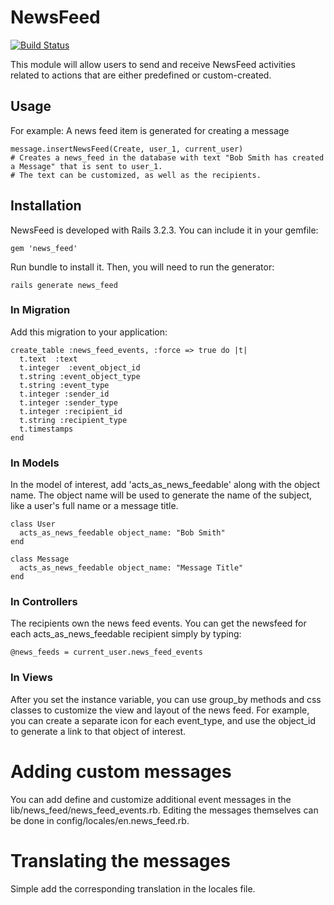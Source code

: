 # NewsFeed

[![Build Status](https://secure.travis-ci.org/dleung/NewsFeed.png)](http://travis-ci.org/dleung/NewsFeed)

This module will allow users to send and receive NewsFeed activities related to actions that are either predefined or custom-created.

## Usage
For example:  A news feed item is generated for creating a message
```
message.insertNewsFeed(Create, user_1, current_user)
# Creates a news_feed in the database with text "Bob Smith has created a Message" that is sent to user_1.  
# The text can be customized, as well as the recipients.
```

## Installation

NewsFeed is developed with Rails 3.2.3.  You can include it in your gemfile:
```
gem 'news_feed'
```

Run bundle to install it.  Then, you will need to run the generator:

```console
rails generate news_feed
```

### In Migration

Add this migration to your application:

```
create_table :news_feed_events, :force => true do |t|
  t.text  :text
  t.integer  :event_object_id
  t.string :event_object_type
  t.string :event_type
  t.integer :sender_id
  t.integer :sender_type
  t.integer :recipient_id
  t.string :recipient_type
  t.timestamps
end
```


### In Models
In the model of interest, add 'acts_as_news_feedable' along with the object name.  The object name will be used to generate the name of the subject, like a user's full name or a message title.

```
class User
  acts_as_news_feedable object_name: "Bob Smith"
end

class Message
  acts_as_news_feedable object_name: "Message Title"
end
```

### In Controllers
The recipients own the news feed events.  You can get the newsfeed for each acts_as_news_feedable recipient simply by typing:  
```
@news_feeds = current_user.news_feed_events
```

### In Views
After you set the instance variable, you can use group_by methods and css classes to customize the view and layout of the news feed.  For example, you can create a separate icon for each event_type, and use the object_id to generate a link to that object of interest.

# Adding custom messages
You can add define and customize additional event messages in the lib/news_feed/news_feed_events.rb.  Editing the messages themselves can be done in config/locales/en.news_feed.rb.  

# Translating the messages
Simple add the corresponding translation in the locales file.